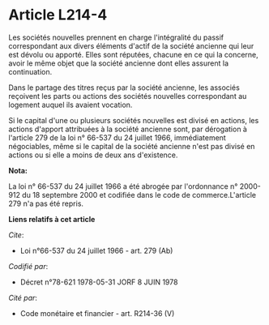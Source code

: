 # Article L214-4

Les sociétés nouvelles prennent en charge l'intégralité du passif correspondant aux divers éléments d'actif de la société
ancienne qui leur est dévolu ou apporté. Elles sont réputées, chacune en ce qui la concerne, avoir le même objet que la
société ancienne dont elles assurent la continuation. 

Dans le partage des titres reçus par la société ancienne, les associés reçoivent les parts ou actions des sociétés nouvelles
correspondant au logement auquel ils avaient vocation. 

Si le capital d'une ou plusieurs sociétés nouvelles est divisé en actions, les actions d'apport attribuées à la société
ancienne sont, par dérogation à l'article 279 de la loi n° 66-537 du 24 juillet 1966, immédiatement négociables, même si le
capital de la société ancienne n'est pas divisé en actions ou si elle a moins de deux ans d'existence.

**Nota:**

La loi n° 66-537 du 24 juillet 1966 a été abrogée par l'ordonnance n° 2000-912 du 18 septembre 2000 et codifiée dans le code
de commerce.L'article 279 n'a pas été repris.

**Liens relatifs à cet article**

_Cite_:

  - Loi n°66-537 du 24 juillet 1966 - art. 279 (Ab)

_Codifié par_:

  - Décret n°78-621 1978-05-31 JORF 8 JUIN 1978

_Cité par_:

  - Code monétaire et financier - art. R214-36 (V)
